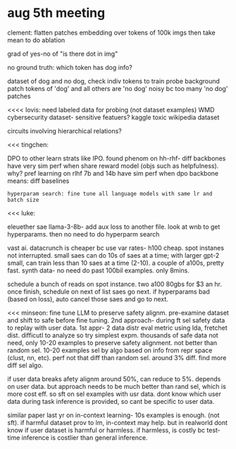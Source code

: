 # aug 5th meeting

clement:
flatten patches embedding over tokens of 100k imgs then take mean to do ablation

grad of yes-no of "is there dot in img"

no ground truth: which token has dog info?

dataset of dog and no dog, check indiv tokens to train probe
background patch tokens of 'dog' and all others are 'no dog'
noisy bc too many 'no dog' patches

<<<<
lovis:
need labeled data for probing (not dataset examples)
WMD cybersecurity dataset- sensitive featuers?
kaggle toxic wikipedia dataset

circuits involving hierarchical relations?

<<<
tingchen:

DPO to other learn strats like IPO. found phenom on hh-rhf- diff backbones have very sim perf when share reward model (objs such as helpfulness). why?
pref learning on rlhf
7b and 14b have sim perf when dpo
backbone means: diff baselines

```
hyperparam search: fine tune all language models with same lr and batch size

```

<<<
luke:

eleuether sae llama-3-8b- add aux loss to another file. look at wnb to get hyperparams. then no need to do hyperparm search

vast ai. datacrunch is cheaper bc use var rates- h100 cheap. spot instanes not interrupted. small saes can do 10s of saes at a time; with larger gpt-2 small, can train less than 10 saes at a time (2-10). a couple of a100s, pretty fast. synth data- no need do past 100bil examples. only 8mins.

schedule a bunch of reads on spot instance. two a100 80gbs for $3 an hr. once finish, schedule on next of list saes go next. if hyperparams bad (based on loss), auto cancel those saes and go to next.

<<<
minseon:
fine tune LLM to preserve safety alignm. pre-examine dataset and shift to safe before fine tuning. 2nd approach- during ft sel safety data to replay with user data. 1st  appr- 2 data distr eval metric using lda, fretchet dist. difficutl to analyze so try simplest expm. thousands of safe data not need, only 10-20 examples to preserve safety alignment. not better than random sel. 10-20 examples sel by algo based on info from repr space (clust, nn, etc). perf not that diff than random sel. around 3% diff. find more diff sel algo.

if user data breaks afety alignm around 50%, can reduce to 5%. depends on user data. but approach needs to be much better than rand sel, which is more cost eff. so sft on sel examples with usr data. dont know which user data during task inference is provided, so cant be specific to user data.

similar paper last yr on in-context learning- 10s examples is enough. (not sft). if harmful dataset prov to lm, in-context may help. but in realworld dont know if user dataset is harmful or harmless. if harmless, is costly bc test-time inference is costlier than general inference.
